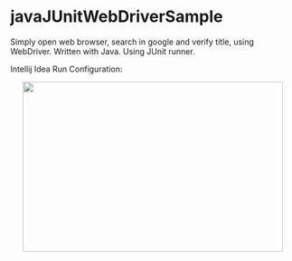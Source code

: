 # javaJUnitWebDriverSample

<p>
	Simply open web browser, search in google and verify title, using WebDriver. Written with Java. Using JUnit runner.
</p>


Intellij Idea Run Configuration:
<p align="center">
  <img width="460" height="300" src="https://lh3.googleusercontent.com/Hkvqrfl6afdW-h5KmeNk60WXFqjVaE05us_ZRUWt-cTDCIp4Xje0vJgkvKKn2LHLM3EJGVJjEO5kUt50z0ps4JYWZcVHsXsnHqOtt26941MmxYLVjv9tyVOKt7a8hHsCKHC4WEvwV0c=w2400">
</p>